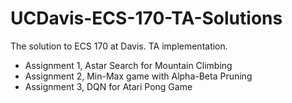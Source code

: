 # UCDavis-ECS-170-TA-Solutions
The solution to ECS 170 at Davis. TA implementation.

- Assignment 1, Astar Search for Mountain Climbing
- Assignment 2, Min-Max game with Alpha-Beta Pruning
- Assignment 3, DQN for Atari Pong Game
